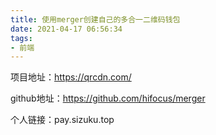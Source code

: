 ```yaml
---
title: 使用merger创建自己的多合一二维码钱包
date: 2021-04-17 06:56:34
tags:
- 前端
---
```

项目地址：https://qrcdn.com/

github地址：https://github.com/hifocus/merger

个人链接：pay.sizuku.top